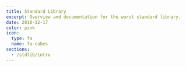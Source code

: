 ```yaml
---
title: Standard Library
excerpt: Overview and documentation for the wurst standard library.
date: 2018-12-17
color: pink
icon:
  type: fa
  name: fa-cubes
sections:
  - /stdlib/intro
---
```

